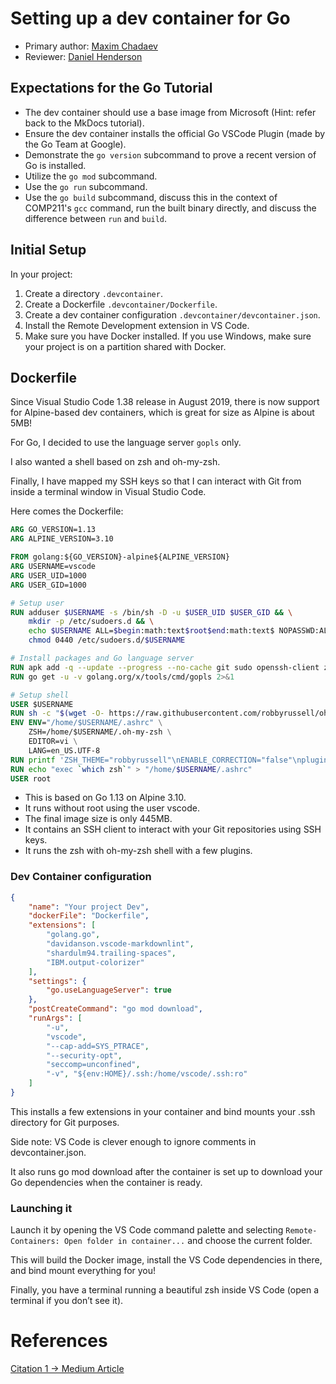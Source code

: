 # Setting up a dev container for Go

* Primary author: [Maxim Chadaev](https://github.com/maximdolphin)  
* Reviewer: [Daniel Henderson](https://github.com/HendersonDaniel)

## Expectations for the Go Tutorial
- The dev container should use a base image from Microsoft (Hint: refer back to the MkDocs tutorial).
- Ensure the dev container installs the official Go VSCode Plugin (made by the Go Team at Google).
- Demonstrate the `go version` subcommand to prove a recent version of Go is installed.
- Utilize the `go mod` subcommand.
- Use the `go run` subcommand.
- Use the `go build` subcommand, discuss this in the context of COMP211's `gcc` command, run the built binary directly, and discuss the difference between `run` and `build`.

## Initial Setup
In your project:

1. Create a directory `.devcontainer`.
2. Create a Dockerfile `.devcontainer/Dockerfile`.
3. Create a dev container configuration `.devcontainer/devcontainer.json`.
4. Install the Remote Development extension in VS Code.
5. Make sure you have Docker installed. If you use Windows, make sure your project is on a partition shared with Docker.

## Dockerfile
Since Visual Studio Code 1.38 release in August 2019, there is now support for Alpine-based dev containers, which is great for size as Alpine is about 5MB!

For Go, I decided to use the language server `gopls` only.

I also wanted a shell based on zsh and oh-my-zsh.

Finally, I have mapped my SSH keys so that I can interact with Git from inside a terminal window in Visual Studio Code.

Here comes the Dockerfile:

```dockerfile
ARG GO_VERSION=1.13
ARG ALPINE_VERSION=3.10

FROM golang:${GO_VERSION}-alpine${ALPINE_VERSION}
ARG USERNAME=vscode
ARG USER_UID=1000
ARG USER_GID=1000

# Setup user
RUN adduser $USERNAME -s /bin/sh -D -u $USER_UID $USER_GID && \
    mkdir -p /etc/sudoers.d && \
    echo $USERNAME ALL=$begin:math:text$root$end:math:text$ NOPASSWD:ALL > /etc/sudoers.d/$USERNAME && \
    chmod 0440 /etc/sudoers.d/$USERNAME

# Install packages and Go language server
RUN apk add -q --update --progress --no-cache git sudo openssh-client zsh
RUN go get -u -v golang.org/x/tools/cmd/gopls 2>&1

# Setup shell
USER $USERNAME
RUN sh -c "$(wget -O- https://raw.githubusercontent.com/robbyrussell/oh-my-zsh/master/tools/install.sh)" "" --unattended &> /dev/null
ENV ENV="/home/$USERNAME/.ashrc" \
    ZSH=/home/$USERNAME/.oh-my-zsh \
    EDITOR=vi \
    LANG=en_US.UTF-8
RUN printf 'ZSH_THEME="robbyrussell"\nENABLE_CORRECTION="false"\nplugins=(git copyfile extract colorize dotenv encode64 golang)\nsource $ZSH/oh-my-zsh.sh' > "/home/$USERNAME/.zshrc"
RUN echo "exec `which zsh`" > "/home/$USERNAME/.ashrc"
USER root
```

* This is based on Go 1.13 on Alpine 3.10.
* It runs without root using the user vscode.
* The final image size is only 445MB.
* It contains an SSH client to interact with your Git repositories using SSH keys.
* It runs the zsh with oh-my-zsh shell with a few plugins.

### Dev Container configuration

```json
{
    "name": "Your project Dev",
    "dockerFile": "Dockerfile",
    "extensions": [
        "golang.go",
        "davidanson.vscode-markdownlint",
        "shardulm94.trailing-spaces",
        "IBM.output-colorizer"
    ],
    "settings": {
        "go.useLanguageServer": true
    },
    "postCreateCommand": "go mod download",
    "runArgs": [
        "-u",
        "vscode",
        "--cap-add=SYS_PTRACE",
        "--security-opt",
        "seccomp=unconfined",
        "-v", "${env:HOME}/.ssh:/home/vscode/.ssh:ro"
    ]
}
```

This installs a few extensions in your container and bind mounts your .ssh directory for Git purposes.

Side note: VS Code is clever enough to ignore comments in devcontainer.json.

It also runs go mod download after the container is set up to download your Go dependencies when the container is ready.

### Launching it

Launch it by opening the VS Code command palette and selecting ```Remote-Containers: Open folder in container...``` and choose the current folder.

This will build the Docker image, install the VS Code dependencies in there, and bind mount everything for you!

Finally, you have a terminal running a beautiful zsh inside VS Code (open a terminal if you don’t see it).

# References
[Citation 1 -> Medium Article](https://medium.com/@quentin.mcgaw/ultimate-go-dev-container-for-visual-studio-code-448f5e031911)
